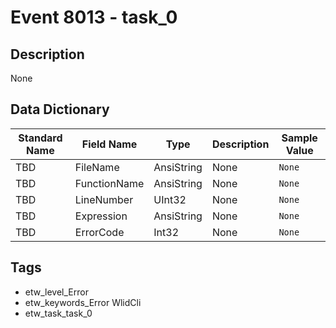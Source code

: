 # Event 8013 - task_0

## Description
None

## Data Dictionary
|Standard Name|Field Name|Type|Description|Sample Value|
|---|---|---|---|---|
|TBD|FileName|AnsiString|None|`None`|
|TBD|FunctionName|AnsiString|None|`None`|
|TBD|LineNumber|UInt32|None|`None`|
|TBD|Expression|AnsiString|None|`None`|
|TBD|ErrorCode|Int32|None|`None`|

## Tags
* etw_level_Error
* etw_keywords_Error WlidCli
* etw_task_task_0